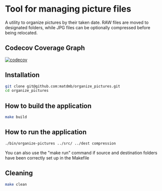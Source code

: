 # Tool for managing picture files
A utility to organize pictures by their taken date. RAW files are moved to designated folders, while JPG files can be optionally compressed before being relocated.

## Codecov Coverage Graph
[![codecov](https://codecov.io/gh/matdmb/organize_pictures/branch/main/graph/badge.svg?token=4UZGB2L9LB)](https://codecov.io/gh/matdmb/organize_pictures)

## Installation

```bash
git clone git@github.com:matdmb/organize_pictures.git
cd organize_pictures
```

## How to build the application

```bash
make build
```

## How to run the application

```bash
./bin/organize-pictures ../src/ ../dest compression
```
You can also use the "make run" command if source and destination folders have been correctly set up in the Makefile

## Cleaning

```bash
make clean
```